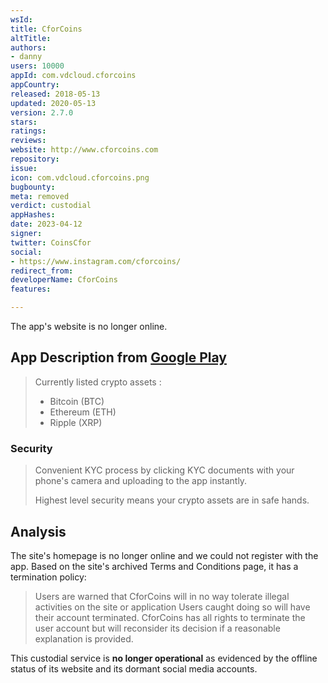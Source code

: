 ```yaml
---
wsId: 
title: CforCoins
altTitle: 
authors:
- danny
users: 10000
appId: com.vdcloud.cforcoins
appCountry: 
released: 2018-05-13
updated: 2020-05-13
version: 2.7.0
stars: 
ratings: 
reviews: 
website: http://www.cforcoins.com
repository: 
issue: 
icon: com.vdcloud.cforcoins.png
bugbounty: 
meta: removed
verdict: custodial
appHashes: 
date: 2023-04-12
signer: 
twitter: CoinsCfor
social:
- https://www.instagram.com/cforcoins/
redirect_from: 
developerName: CforCoins
features: 

---
```


The app's website is no longer online.

## App Description from [Google Play](https://play.google.com/store/apps/details?id=com.vdcloud.cforcoins&gl=us) 

> Currently listed crypto assets :
> - Bitcoin (BTC)
> - Ethereum (ETH)
> - Ripple (XRP)

### Security

> Convenient KYC process by clicking KYC documents with your phone's camera and uploading to the app instantly.
>
> Highest level security means your crypto assets are in safe hands. 

## Analysis 

The site's homepage is no longer online and we could not register with the app. Based on the site's archived Terms and Conditions page, it has a termination policy: 

> Users are warned that CforCoins will in no way tolerate illegal activities on the site or application Users caught doing so will have their account terminated. CforCoins has all rights to terminate the user account but will reconsider its decision if a reasonable explanation is provided.

This custodial service is **no longer operational** as evidenced by the offline status of its website and its dormant social media accounts.

